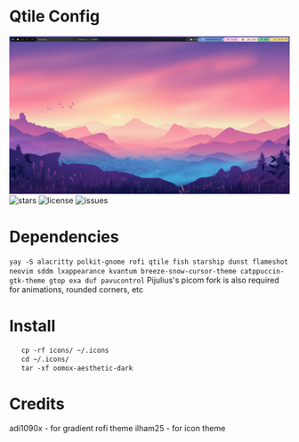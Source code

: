 # Qtile Config

![picture](https://raw.githubusercontent.com/Spaxly/qtile-config/main/assets/screenshot.png)
![stars](https://img.shields.io/github/stars/Spaxly/qtile-config)
![license](https://img.shields.io/github/license/Spaxly/qtile-config)
![issues](https://img.shields.io/github/issues/Spaxly/qtile-config)

# Dependencies
```yay -S alacritty polkit-gnome rofi qtile fish starship dunst flameshot neovim sddm lxappearance kvantum breeze-snow-cursor-theme catppuccin-gtk-theme gtop exa duf pavucontrol```
Pijulius's picom fork is also required for animations, rounded corners, etc

# Install
```cp -rf config/ ~/.config
   cp -rf icons/ ~/.icons
   cd ~/.icons/
   tar -xf oomox-aesthetic-dark
```

# Credits
adi1090x - for gradient rofi theme
ilham25 - for icon theme
